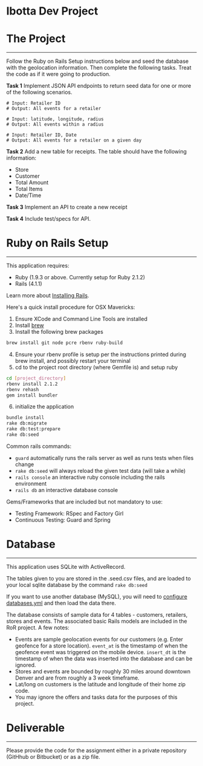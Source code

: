Ibotta Dev Project
=========


# The Project
---
Follow the Ruby on Rails Setup instructions below and seed the database with the geolocation information. Then complete the following tasks. Treat the code as if it were going to production.

__Task 1__ Implement JSON API endpoints to return seed data for one or more of the following scenarios.

    # Input: Retailer ID
    # Output: All events for a retailer

    # Input: latitude, longitude, radius
    # Output: All events within a radius

    # Input: Retailer ID, Date
    # Output: All events for a retailer on a given day

__Task 2__ Add a new table for receipts. The table should have the following information:
 * Store
 * Customer
 * Total Amount
 * Total Items
 * Date/Time

__Task 3__ Implement an API to create a new receipt


__Task 4__ Include test/specs for API.


# Ruby on Rails Setup
---

This application requires:

* Ruby (1.9.3 or above. Currently setup for Ruby 2.1.2)
* Rails (4.1.1)

Learn more about [Installing Rails](http://railsapps.github.io/installing-rails.html).

Here's a quick install procedure for OSX Mavericks:

1. Ensure XCode and Command Line Tools are installed
2. Install [brew](http://brew.sh/)
3. Install the following brew packages

  ```sh
  brew install git node pcre rbenv ruby-build
  ```
  
4. Ensure your rbenv profile is setup per the instructions printed during brew install, and possibly restart your terminal
5. cd to the project root directory (where Gemfile is) and setup ruby

  ```sh
  cd [project_directory]
  rbenv install 2.1.2
  rbenv rehash
  gem install bundler
  ```
  
6. initialize the application

  ```sh
  bundle install
  rake db:migrate
  rake db:test:prepare
  rake db:seed
  ```

Common rails commands:
* ```guard``` automatically runs the rails server as well as runs tests when files change
* ```rake db:seed``` will always reload the given test data (will take a while)
* ```rails console``` an interactive ruby console including the rails environment
* ```rails db``` an interactive database console

Gems/Frameworks that are included but not mandatory to use:
* Testing Framework: RSpec and Factory Girl
* Continuous Testing: Guard and Spring

# Database
---

This application uses SQLite with ActiveRecord.

The tables given to you are stored in the .seed.csv files, and are loaded to your local sqlite database by the command ```rake db:seed```

If you want to use another database (MySQL), you will need to [configure databases.yml](http://edgeguides.rubyonrails.org/configuring.html#configuring-a-database) and then load the data there.

The database consists of sample data for 4 tables - customers, retailers, stores and events. The associated basic Rails models are included in the RoR project. A few notes:
* Events are sample geolocation events for our customers (e.g. Enter geofence for a store location). ```event_at``` is the timestamp of when the geofence event was triggered on the mobile device. ```insert_dt``` is the timestamp of when the data was inserted into the database and can be ignored.
* Stores and events are bounded by roughly 30 miles around downtown Denver and are from roughly a 3 week timeframe. 
* Lat/long on customers is the latitude and longitude of their home zip code.
* You may ignore the offers and tasks data for the purposes of this project.


# Deliverable
---
Please provide the code for the assignment either in a private repository (GitHhub or Bitbucket) or as a zip file.
